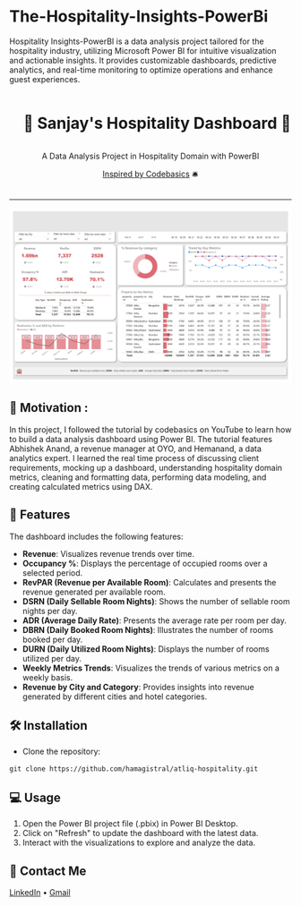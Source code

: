 # The-Hospitality-Insights-PowerBi
Hospitality Insights-PowerBI is a data analysis project tailored for the hospitality industry, utilizing Microsoft Power BI for intuitive visualization and actionable insights. It provides customizable dashboards, predictive analytics, and real-time monitoring to optimize operations and enhance guest experiences.
<div align="center">
  <div id="user-content-toc">
    <ul>
      <summary><h1 style="display: inline-block;">🏨 Sanjay's Hospitality Dashboard 🧳</h1></summary>
    </ul>
  </div>
  
  <p>A Data Analysis Project in Hospitality Domain with PowerBI</p>
    <a href="https://www.youtube.com/watch?v=tT4V7zguCnc&ab_channel=codebasics" target="_blank">Inspired by Codebasics</a>
    🛎️
</div>
<br>

<hr>

![dashboard](https://github.com/sunjai17/The-Hospitality-Insights-PowerBi/blob/main/Revenue%20Insights%20in%20Hospitality%20Domain_page-0001.jpg)


## 🎯 Motivation :

In this project, I followed the tutorial by codebasics on YouTube to learn how to build a data analysis dashboard using Power BI. The tutorial features Abhishek Anand, a revenue manager at OYO, and Hemanand, a data analytics expert. I learned the real time process of discussing client requirements, mocking up a dashboard, understanding hospitality domain metrics, cleaning and formatting data, performing data modeling, and creating calculated metrics using DAX.

## 🚀 Features

The dashboard includes the following features:

- **Revenue**: Visualizes revenue trends over time.
- **Occupancy %**: Displays the percentage of occupied rooms over a selected period.
- **RevPAR (Revenue per Available Room)**: Calculates and presents the revenue generated per available room.
- **DSRN (Daily Sellable Room Nights)**: Shows the number of sellable room nights per day.
- **ADR (Average Daily Rate)**: Presents the average rate per room per day.
- **DBRN (Daily Booked Room Nights)**: Illustrates the number of rooms booked per day.
- **DURN (Daily Utilized Room Nights)**: Displays the number of rooms utilized per day.
- **Weekly Metrics Trends**: Visualizes the trends of various metrics on a weekly basis.
- **Revenue by City and Category**: Provides insights into revenue generated by different cities and hotel categories.


## 🛠️ Installation

- Clone the repository:

```
git clone https://github.com/hamagistral/atliq-hospitality.git
```

## 💻 Usage

1. Open the Power BI project file (.pbix) in Power BI Desktop.
2. Click on "Refresh" to update the dashboard with the latest data.
3. Interact with the visualizations to explore and analyze the data.

## 📨 Contact Me

[LinkedIn](https://www.linkedin.com/in/sanjay-kumar17/) •
[Gmail](sanjaykumar171100@gmail.com)
